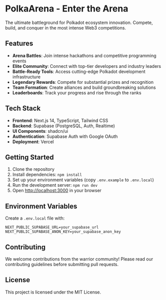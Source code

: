 # PolkaArena - Enter the Arena

The ultimate battleground for Polkadot ecosystem innovation. Compete, build, and conquer in the most intense Web3 competitions.

## Features

- **Arena Battles**: Join intense hackathons and competitive programming events
- **Elite Community**: Connect with top-tier developers and industry leaders
- **Battle-Ready Tools**: Access cutting-edge Polkadot development infrastructure
- **Legendary Rewards**: Compete for substantial prizes and recognition
- **Team Formation**: Create alliances and build groundbreaking solutions
- **Leaderboards**: Track your progress and rise through the ranks

## Tech Stack

- **Frontend**: Next.js 14, TypeScript, Tailwind CSS
- **Backend**: Supabase (PostgreSQL, Auth, Realtime)
- **UI Components**: shadcn/ui
- **Authentication**: Supabase Auth with Google OAuth
- **Deployment**: Vercel

## Getting Started

1. Clone the repository
2. Install dependencies: `npm install`
3. Set up your environment variables (copy `.env.example` to `.env.local`)
4. Run the development server: `npm run dev`
5. Open [http://localhost:3000](http://localhost:3000) in your browser

## Environment Variables

Create a `.env.local` file with:

```
NEXT_PUBLIC_SUPABASE_URL=your_supabase_url
NEXT_PUBLIC_SUPABASE_ANON_KEY=your_supabase_anon_key
```

## Contributing

We welcome contributions from the warrior community! Please read our contributing guidelines before submitting pull requests.

## License

This project is licensed under the MIT License.
